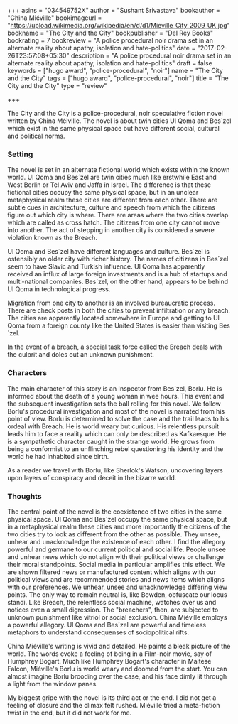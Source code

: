 +++
asins = "034549752X"
author = "Sushant Srivastava"
bookauthor = "China Miéville"
bookimageurl = "https://upload.wikimedia.org/wikipedia/en/d/d1/Mieville_City_2009_UK.jpg"
bookname = "The City and the City"
bookpublisher = "Del Rey Books"
bookrating = 7
bookreview = "A police procedural noir drama set in an alternate reality about apathy, isolation and hate-politics"
date = "2017-02-26T23:57:08+05:30"
description = "A police procedural noir drama set in an alternate reality about apathy, isolation and hate-politics"
draft = false
keywords = ["hugo award", "police-procedural", "noir"]
name = "The City and the City"
tags = ["hugo award", "police-procedural", "noir"]
title = "The City and the City"
type = "review"

+++

The City and the City is a police-procedural, noir speculative fiction novel written by China Méiville.
The novel is about twin cities Ul Qoma and Bes´zel which exist in the same physical space but have different
social, cultural and political norms.


### Setting

The novel is set in an alternate fictional world which exists within the known
world.  Ul Qoma and Bes´zel are twin cities much like erstwhile East and West
Berlin or Tel Aviv and Jaffa in Israel. The difference is that these fictional
cities occupy the same physical space, but in an unclear metaphysical realm
these cities are different from each other. There are subtle cues in architecture,
culture and speech from which the citizens figure out which city is where.
There are areas where the two cities overlap which are called as cross hatch.
The citizens from one city cannot move into another. The act of stepping in
another city is considered a severe violation known as the Breach.

Ul Qoma and Bes´zel have different languages and culture. Bes´zel is ostensibly
an older city with richer history. The names of citizens in Bes´zel seem to
have Slavic and Turkish influence. Ul Qoma has apparently received an influx of
large foreign investments and is a hub of startups and multi-national companies.
Bes´zel, on the other hand, appears to be behind Ul Qoma in technological progress.


Migration from one city to another is an involved bureaucratic process. There
are check posts in both the cities to prevent infiltration or any breach. The cities
are apparently located somewhere in Europe and getting to Ul Qoma from a foreign
county like the United States is easier than visiting Bes´zel.

In the event of a breach, a special task force called the Breach deals with
the culprit and doles out an unknown punishment.



### Characters

The main character of this story is an Inspector from Bes´zel, Borlu. He is
informed about the death of a young woman in wee hours. This event and the subsequent
investigation sets the ball rolling for this novel. We follow Borlu's procedural
investigation and most of the novel is narrated from his point of view.
Borlu is determined to solve the case and the trail leads to his ordeal
with Breach. He is world weary but curious. His relentless pursuit leads him to face
a reality which can only be described as Kafkaesque. He is a sympathetic
character caught in the strange world. He grows from being a conformist
to an unflinching rebel questioning his identity and the world he had inhabited
since birth.

As a reader we travel with Borlu, like Sherlok's Watson, uncovering layers
upon layers of conspiracy and deceit in the bizarre world.


### Thoughts

The central point of the novel is the coexistence of two cities in the same physical space. Ul Qoma and Bes´zel occupy the same physical space, but in a metaphysical realm these cities and more importantly the citizens of the two cities try to look as different from the other as possible. They unsee, unhear and unacknowledge the existence of each other. I find the allegory powerful and germane to our current political and social life. People unsee and unhear news which do not align with their political views or challenge their moral standpoints. Social media in particular amplifies this effect. We are shown filtered news or manufactured content which aligns with our political views and are recommended stories and news items which aligns with our preferences. We unhear, unsee and unacknowledge differing view points. The only way to remain neutral is, like Bowden, obfuscate our locus standi. Like Breach, the relentless social machine, watches over us and notices even a small
digression. The "breachers", then, are subjected to unknown punishment like vitriol or social exclusion.
China Miéville employs a powerful allegory. Ul Qoma and Bes´zel are powerful and timeless metaphors to understand consequenses of sociopolitical rifts.

China Miéville's writing is vivid and detailed. He paints a bleak picture of the world. The words evoke a feeling of being in a Film-noir movie, say
of Humphrey Bogart. Much like Humphrey Bogart's character in Maltese Falcon, Miéville's Borlu is world weary and doomed from the start. You can
almost imagine Borlu brooding over the case, and his face dimly lit through a light from the window panes.

My biggest gripe with the novel is its third act or the end. I did not get a feeling of closure and the climax felt rushed. Miéville tried
a meta-fiction twist in the end, but it did not work for me.
